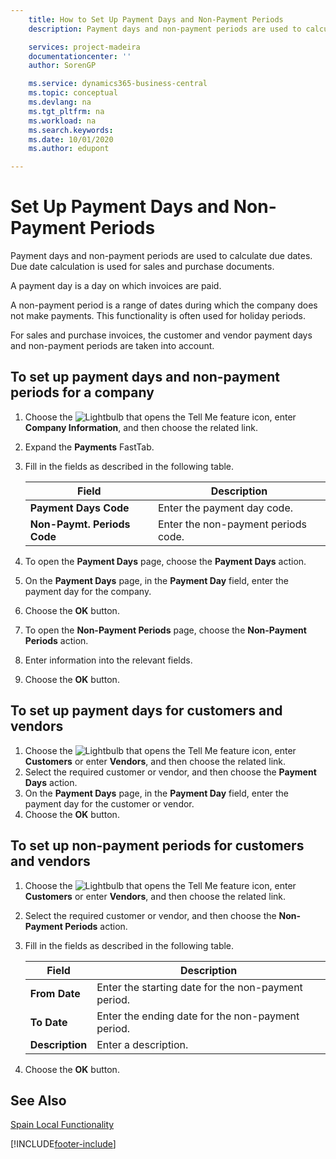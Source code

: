 ```yaml
---
    title: How to Set Up Payment Days and Non-Payment Periods
    description: Payment days and non-payment periods are used to calculate due dates. Due date calculation is used for sales and purchase documents.

    services: project-madeira 
    documentationcenter: ''
    author: SorenGP

    ms.service: dynamics365-business-central
    ms.topic: conceptual
    ms.devlang: na
    ms.tgt_pltfrm: na
    ms.workload: na
    ms.search.keywords:
    ms.date: 10/01/2020
    ms.author: edupont

---
```

# Set Up Payment Days and Non-Payment Periods
Payment days and non-payment periods are used to calculate due dates. Due date calculation is used for sales and purchase documents.  

A payment day is a day on which invoices are paid.  

A non-payment period is a range of dates during which the company does not make payments. This functionality is often used for holiday periods.  

For sales and purchase invoices, the customer and vendor payment days and non-payment periods are taken into account.  

## To set up payment days and non-payment periods for a company  

1.  Choose the ![Lightbulb that opens the Tell Me feature](../../media/ui-search/search_small.png "Tell me what you want to do") icon, enter **Company Information**, and then choose the related link.  
2.  Expand the **Payments** FastTab.  
3.  Fill in the fields as described in the following table.  

    |Field|Description|  
    |---------------------------------|---------------------------------------|  
    |**Payment Days Code**|Enter the payment day code.|  
    |**Non-Paymt. Periods Code**|Enter the non-payment periods code.|  

4.  To open the **Payment Days** page, choose the **Payment Days** action.  
5.  On the **Payment Days** page, in the **Payment Day** field, enter the payment day for the company.  
6.  Choose the **OK** button.  
7.  To open the **Non-Payment Periods** page, choose the **Non-Payment Periods** action.  
8.  Enter information into the relevant fields.  
9. Choose the **OK** button.  

## To set up payment days for customers and vendors  

1.  Choose the ![Lightbulb that opens the Tell Me feature](../../media/ui-search/search_small.png "Tell me what you want to do") icon, enter **Customers** or enter **Vendors**, and then choose the related link.  
2.  Select the required customer or vendor, and then choose the **Payment Days** action.  
3.  On the **Payment Days** page, in the **Payment Day** field, enter the payment day for the customer or vendor.  
4.  Choose the **OK** button.  

## To set up non-payment periods for customers and vendors  

1.  Choose the ![Lightbulb that opens the Tell Me feature](../../media/ui-search/search_small.png "Tell me what you want to do") icon, enter **Customers** or enter **Vendors**, and then choose the related link.  
2.  Select the required customer or vendor, and then choose the **Non-Payment Periods** action.  
3.  Fill in the fields as described in the following table.  

    |Field|Description|  
    |---------------------------------|---------------------------------------|  
    |**From Date**|Enter the starting date for the non-payment period.|  
    |**To Date**|Enter the ending date for the non-payment period.|  
    |**Description**|Enter a description.|  

4.  Choose the **OK** button.  

## See Also  
 [Spain Local Functionality](spain-local-functionality.md)


[!INCLUDE[footer-include](../../includes/footer-banner.md)]